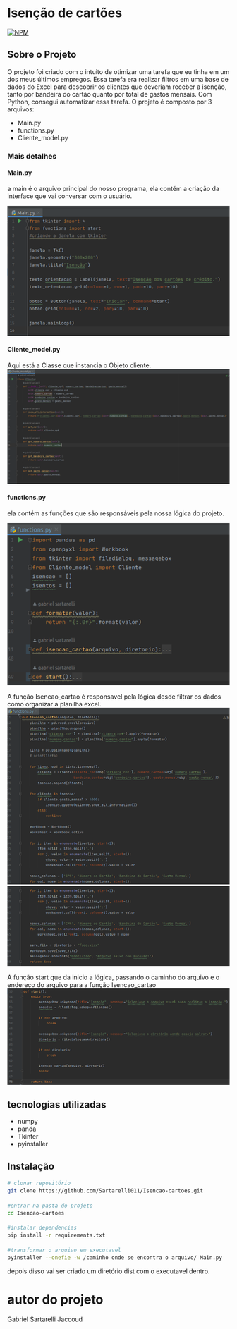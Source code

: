# Isenção de cartões

[![NPM](https://img.shields.io/github/license/Sartarelli011/Isencao-cartoes)](https://github.com/Sartarelli011/Isencao-cartoes/blob/main/LICENSE)

## Sobre o Projeto
O projeto foi criado com o intuito de otimizar uma tarefa que eu tinha em um dos meus últimos empregos.
Essa tarefa era realizar filtros em uma base de dados do Excel para descobrir os clientes que deveriam receber a isenção, tanto por bandeira do cartão quanto por total de gastos mensais. Com Python, consegui automatizar essa tarefa.
O projeto é composto por 3 arquivos:
- Main.py
- functions.py
- Cliente_model.py

### Mais detalhes
#### Main.py
a main é o arquivo principal do nosso programa, ela contém a criação da interface que vai conversar com o usuário.

![main](https://github.com/Sartarelli011/Isencao-cartoes/blob/main/assets/main.png)

#### Cliente_model.py
Aqui está a Classe que instancia o Objeto cliente.
![Class Client](https://github.com/Sartarelli011/Isencao-cartoes/blob/main/assets/Cliente_model.png)


#### functions.py
ela contém as funções que são responsáveis pela nossa lógica do projeto.

![functions](https://github.com/Sartarelli011/Isencao-cartoes/blob/main/assets/functions-all.png)

A função Isencao_cartao é responsavel pela lógica desde filtrar os dados como organizar a planilha excel.
![function isenção](https://github.com/Sartarelli011/Isencao-cartoes/blob/main/assets/functions-isencao.png)
![function isenção continuação](https://github.com/Sartarelli011/Isencao-cartoes/blob/main/assets/functions-final-isencao.png)

A função start que da inicio a lógica, passando o caminho do arquivo e o endereço do arquivo para a função Isencao_cartao
![function start](https://github.com/Sartarelli011/Isencao-cartoes/blob/main/assets/functions-start.png)



## tecnologias utilizadas
- numpy
- panda
- Tkinter
- pyinstaller



## Instalação
```bash
# clonar repositório
git clone https://github.com/Sartarelli011/Isencao-cartoes.git

#entrar na pasta do projeto
cd Isencao-cartoes

#instalar dependencias
pip install -r requirements.txt

#transformar o arquivo em executavel
pyinstaller --onefie -w /caminho onde se encontra o arquivo/ Main.py
```
depois disso vai ser criado um diretório dist com o executavel dentro.

# autor do projeto
Gabriel Sartarelli Jaccoud
